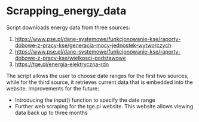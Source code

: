 # Scrapping_energy_data

Script downloads energy data from three sources:
1. https://www.pse.pl/dane-systemowe/funkcjonowanie-kse/raporty-dobowe-z-pracy-kse/generacja-mocy-jednostek-wytworczych
2. https://www.pse.pl/dane-systemowe/funkcjonowanie-kse/raporty-dobowe-z-pracy-kse/wielkosci-podstawowe 
3. https://tge.pl/energia-elektryczna-rdn

The script allows the user to choose date ranges for the first two sources, while for the third source, it retrieves current data that is embedded into the website.
Improvements for the future:
- Introducing the input() function to specify the date range
- Further web scraping for the tge.pl website. This website allows viewing data back up to three months
